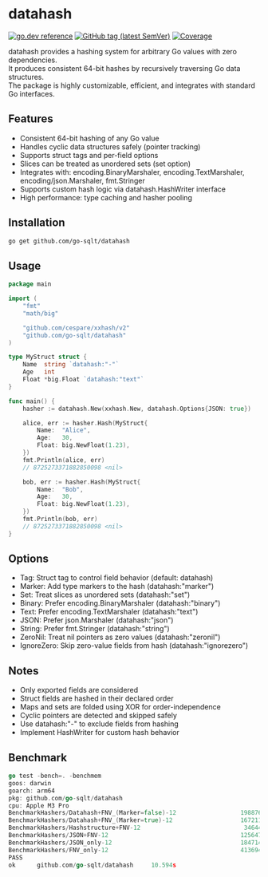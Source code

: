 # datahash

[![go.dev reference](https://img.shields.io/badge/go.dev-reference-007d9c?logo=go&logoColor=white)](https://pkg.go.dev/github.com/go-sqlt/datahash)
[![GitHub tag (latest SemVer)](https://img.shields.io/github/tag/go-sqlt/datahash.svg?style=social)](https://github.com/go-sqlt/datahash/tags)
[![Coverage](https://img.shields.io/badge/Coverage-79.2%25-brightgreen)](https://github.com/go-sqlt/datahash/actions)

datahash provides a hashing system for arbitrary Go values with zero dependencies.  
It produces consistent 64-bit hashes by recursively traversing Go data structures.  
The package is highly customizable, efficient, and integrates with standard Go interfaces.

## Features

- Consistent 64-bit hashing of any Go value
- Handles cyclic data structures safely (pointer tracking)
- Supports struct tags and per-field options
- Slices can be treated as unordered sets (set option)
- Integrates with: encoding.BinaryMarshaler, encoding.TextMarshaler, encoding/json.Marshaler, fmt.Stringer
- Supports custom hash logic via datahash.HashWriter interface
- High performance: type caching and hasher pooling

## Installation

```bash
go get github.com/go-sqlt/datahash
```

## Usage

```go
package main

import (
	"fmt"
	"math/big"

	"github.com/cespare/xxhash/v2"
	"github.com/go-sqlt/datahash"
)

type MyStruct struct {
	Name  string `datahash:"-"`
	Age   int
	Float *big.Float `datahash:"text"`
}

func main() {
	hasher := datahash.New(xxhash.New, datahash.Options{JSON: true})

	alice, err := hasher.Hash(MyStruct{
		Name:  "Alice",
		Age:   30,
		Float: big.NewFloat(1.23),
	})
	fmt.Println(alice, err)
	// 8725273371882850098 <nil>

	bob, err := hasher.Hash(MyStruct{
		Name:  "Bob",
		Age:   30,
		Float: big.NewFloat(1.23),
	})
	fmt.Println(bob, err)
	// 8725273371882850098 <nil>
}
```

## Options

- Tag: Struct tag to control field behavior (default: datahash)
- Marker: Add type markers to the hash (datahash:"marker")
- Set: Treat slices as unordered sets (datahash:"set")
- Binary: Prefer encoding.BinaryMarshaler (datahash:"binary")
- Text: Prefer encoding.TextMarshaler (datahash:"text")
- JSON: Prefer json.Marshaler (datahash:"json")
- String: Prefer fmt.Stringer (datahash:"string")
- ZeroNil: Treat nil pointers as zero values (datahash:"zeronil")
- IgnoreZero: Skip zero-value fields from hash (datahash:"ignorezero")

## Notes

- Only exported fields are considered
- Struct fields are hashed in their declared order
- Maps and sets are folded using XOR for order-independence
- Cyclic pointers are detected and skipped safely
- Use datahash:"-" to exclude fields from hashing
- Implement HashWriter for custom hash behavior

## Benchmark

```go
go test -bench=. -benchmem                                                  
goos: darwin
goarch: arm64
pkg: github.com/go-sqlt/datahash
cpu: Apple M3 Pro
BenchmarkHashers/Datahash+FNV_(Marker=false)-12                  1988764               573.8 ns/op           258 B/op          8 allocs/op
BenchmarkHashers/Datahash+FNV_(Marker=true)-12                   1672119               716.8 ns/op           258 B/op          8 allocs/op
BenchmarkHashers/Hashstructure+FNV-12                             346440              3367 ns/op            2544 B/op        159 allocs/op
BenchmarkHashers/JSON+FNV-12                                     1256473               954.3 ns/op           516 B/op          8 allocs/op
BenchmarkHashers/JSON_only-12                                    1847144               654.8 ns/op           516 B/op          8 allocs/op
BenchmarkHashers/FNV_only-12                                     4136947               289.7 ns/op             0 B/op          0 allocs/op
PASS
ok      github.com/go-sqlt/datahash     10.594s
```